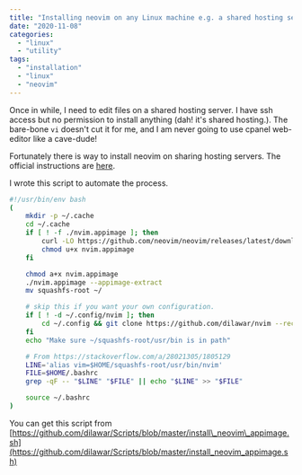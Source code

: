 ```yaml
---
title: "Installing neovim on any Linux machine e.g. a shared hosting server"
date: "2020-11-08"
categories: 
  - "linux"
  - "utility"
tags: 
  - "installation"
  - "linux"
  - "neovim"
---
```


Once in while, I need to edit files on a shared hosting server. I have ssh access but no permission to install anything (dah! it's shared hosting.). The bare-bone `vi` doesn't cut it for me, and I am never going to use cpanel web-editor like a cave-dude!

Fortunately there is way to install neovim on sharing hosting servers. The official instructions are [here](https://github.com/neovim/neovim/wiki/Installing-Neovim#appimage-universal-linux-package).

I wrote this script to automate the process.

```bash
#!/usr/bin/env bash
(
    mkdir -p ~/.cache
    cd ~/.cache
    if [ ! -f ./nvim.appimage ]; then
        curl -LO https://github.com/neovim/neovim/releases/latest/download/nvim.appimage 
        chmod u+x nvim.appimage
    fi

    chmod a+x nvim.appimage
    ./nvim.appimage --appimage-extract 
    mv squashfs-root ~/

    # skip this if you want your own configuration.
    if [ ! -d ~/.config/nvim ]; then
        cd ~/.config && git clone https://github.com/dilawar/nvim --recursive
    fi
    echo "Make sure ~/squashfs-root/usr/bin is in path"

    # From https://stackoverflow.com/a/28021305/1805129
    LINE='alias vim=$HOME/squashfs-root/usr/bin/nvim'
    FILE=$HOME/.bashrc
    grep -qF -- "$LINE" "$FILE" || echo "$LINE" >> "$FILE"

    source ~/.bashrc
)
```

You can get this script from [https://github.com/dilawar/Scripts/blob/master/install\_neovim\_appimage.sh](https://github.com/dilawar/Scripts/blob/master/install_neovim_appimage.sh)

